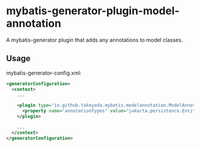 # mybatis-generator-plugin-model-annotation

A mybatis-generator plugin that adds any annotations to model classes.

## Usage
mybatis-generator-config.xml:
```xml
<generatorConfiguration>
  <context>
    ...

    <plugin type="io.github.takeyoda.mybatis.modelannotation.ModelAnnotationPlugin">
      <property name="annotationTypes" value="jakarta.persistence.Entity, some.other.pkg.FooAnnotation" />
    </plugin>

    ...
  </context>
</generatorConfiguration>
```
